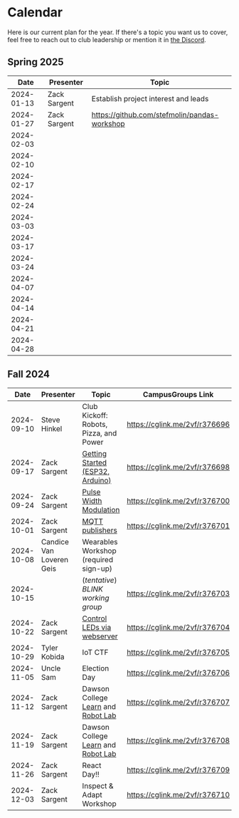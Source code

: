 # Calendar

Here is our current plan for the year. If there's a topic you want us to cover, feel free to reach out to club leadership or mention it in [the Discord](https://discord.gg/H5FjtpE3pH).

## Spring 2025

| **Date**   | **Presenter** | **Topic**                              | 
|------------|---------------|----------------------------------------| 
| 2024-01-13 | Zack Sargent  | Establish project interest and leads   | 
| 2024-01-27 | Zack Sargent  | https://github.com/stefmolin/pandas-workshop   |
| 2024-02-03 |               |                                        |
| 2024-02-10 |               |                                        |
| 2024-02-17 |               |                                        |
| 2024-02-24 |               |                                        |
| 2024-03-03 |               |                                        |
| 2024-03-17 |               |                                        |
| 2024-03-24 |               |                                        |
| 2024-04-07 |               |                                        |
| 2024-04-14 |               |                                        |
| 2024-04-21 |               |                                        |
| 2024-04-28 |               |                                        |


## Fall 2024

| **Date**   | **Presenter** | **Topic**                              | **CampusGroups Link**         |
|------------|---------------|----------------------------------------|-------------------------------|
| 2024-09-10 | Steve Hinkel  | Club Kickoff: Robots, Pizza, and Power | <https://cglink.me/2vf/r376696> |
| 2024-09-17 | Zack Sargent  | [Getting Started (ESP32, Arduino)](https://wiki.norseiot.club/getting-started/) | <https://cglink.me/2vf/r376698> |
| 2024-09-24 | Zack Sargent  | [Pulse Width Modulation](https://github.com/Norse-IoT/lesson-pwm) | <https://cglink.me/2vf/r376700> |
| 2024-10-01 | Zack Sargent  | [MQTT publishers](https://github.com/Norse-IoT/lesson-mqtt) | <https://cglink.me/2vf/r376701> |
| 2024-10-08 | Candice Van Loveren Geis | Wearables Workshop (required sign-up) |  |
| 2024-10-15 |               | (_tentative_) *BLINK working group*    | <https://cglink.me/2vf/r376703> |
| 2024-10-22 | Zack Sargent  | [Control LEDs via webserver](https://github.com/Norse-IoT/lesson-web) | <https://cglink.me/2vf/r376704> |
| 2024-10-29 | Tyler Kobida  | IoT CTF                                | <https://cglink.me/2vf/r376705> |
| 2024-11-05 | Uncle Sam     | Election Day                           | <https://cglink.me/2vf/r376706> |
| 2024-11-12 | Zack Sargent  | Dawson College [Learn](https://englab.dawsoncollege.qc.ca/learn/) and [Robot Lab](https://englab.dawsoncollege.qc.ca/robot/) | <https://cglink.me/2vf/r376707> |
| 2024-11-19 | Zack Sargent  | Dawson College [Learn](https://englab.dawsoncollege.qc.ca/learn/) and [Robot Lab](https://englab.dawsoncollege.qc.ca/robot/) | <https://cglink.me/2vf/r376708> |
| 2024-11-26 | Zack Sargent  | React Day!!                            | <https://cglink.me/2vf/r376709> |
| 2024-12-03 | Zack Sargent  | Inspect & Adapt Workshop               | <https://cglink.me/2vf/r376710> |


